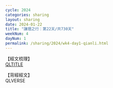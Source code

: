 ```yaml
---
cycle: 2024
categories: sharing
layout: sharing
date: 2024-01-22
title: "謙理之行：第22天/共730天"
weekNum: 4
dayNum: 1
permalink: /sharing/2024/wk4-day1-qianli.html
---
```

【經文梳理】  
[QLTITLE](QLLINK)

【背經經文】  
QLVERSE
